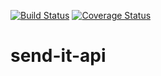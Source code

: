 [![Build Status](https://travis-ci.org/NkFab/send-it-api.svg?branch=master)](https://travis-ci.org/NkFab/send-it-api)
[![Coverage Status](https://coveralls.io/repos/github/NkFab/send-it-api/badge.svg?branch=master)](https://coveralls.io/github/NkFab/send-it-api?branch=master)
# send-it-api
